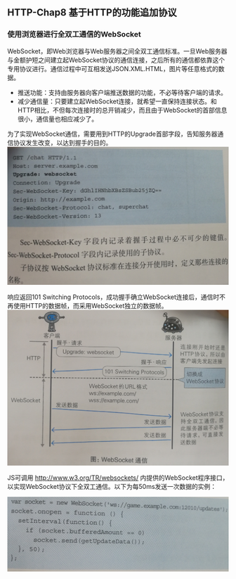 ## HTTP-Chap8 基于HTTP的功能追加协议

### 使用浏览器进行全双工通信的WebSocket

WebSocket，即Web浏览器与Web服务器之间全双工通信标准。一旦Web服务器与金额护短之间建立起WebSocket协议的通信连接，之后所有的通信都依靠这个专用协议进行。通信过程中可互相发送JSON.XML.HTML，图片等任意格式的数据。

* 推送功能：支持由服务器向客户端推送数据的功能，不必等待客户端的请求。
* 减少通信量：只要建立起WebSocket连接，就希望一直保持连接状态。和HTTP相比，不但每次连接时的总开销减少，而且由于WebSocket的首部信息很小，通信量也相应减少了。

为了实现WebSocket通信，需要用到HTTP的Upgrade首部字段，告知服务器通信协议发生改变，以达到握手的目的。<img src="https://github.com/hjvlitstone/hjv.github.io/blob/gh-pages/images/WebSocket%E8%AF%B7%E6%B1%82%E5%A4%B4.jpg" alt="WebSocket请求头" style="zoom:80%;" />

响应返回101 Switching Protocols，成功握手确立WebSocket连接后，通信时不再使用HTTP的数据帧，而采用WebSocket独立的数据帧。![WebSocket通信流程](https://github.com/hjvlitstone/hjv.github.io/blob/gh-pages/images/WebSocket%E9%80%9A%E4%BF%A1%E6%B5%81%E7%A8%8B.jpg)

JS可调用 http://www.w3.org/TR/websockets/ 内提供的WebSocket程序接口，以实现WebSocket协议下全双工通信。以下为每50ms发送一次数据的实例：

![WebSocket通信实例](https://github.com/hjvlitstone/hjv.github.io/blob/gh-pages/images/WebSocket%E9%80%9A%E4%BF%A1%E5%AE%9E%E4%BE%8B.jpg)
